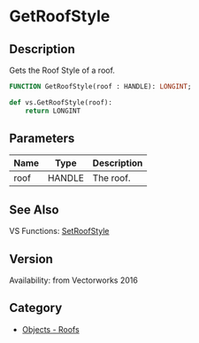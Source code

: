 # GetRoofStyle

## Description
Gets the Roof Style of a roof.

```pascal
FUNCTION GetRoofStyle(roof : HANDLE): LONGINT;
```

```python
def vs.GetRoofStyle(roof):
    return LONGINT
```

## Parameters
|Name|Type|Description|
|---|---|---|
|roof|HANDLE|The roof.|

## See Also
VS Functions:
[SetRoofStyle](SetRoofStyle.md)

## Version
Availability: from Vectorworks 2016

## Category
* [Objects - Roofs](../Categories/Objects%20-%20Roofs.md)
